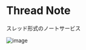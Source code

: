 # Thread Note
スレッド形式のノートサービス

![image](https://github.com/user-attachments/assets/2299cddb-32f9-45ea-b039-4e9d940cb1ff)
